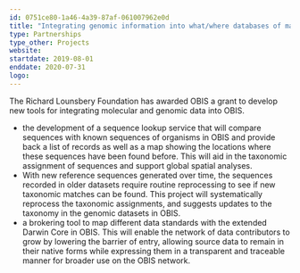 ```yaml
---
id: 0751ce80-1a46-4a39-87af-061007962e0d
title: "Integrating genomic information into what/where databases of marine life"
type: Partnerships
type_other: Projects
website:
startdate: 2019-08-01
enddate: 2020-07-31
logo:
---
```


The Richard Lounsbery Foundation has awarded OBIS a grant to develop new tools for integrating molecular and genomic data into OBIS.
- the development of a sequence lookup service that will compare sequences with known sequences of organisms in OBIS and provide back a list of records as well as a map showing the locations where these sequences have been found before. This will aid in the taxonomic assignment of sequences and support global spatial analyses.
- With new reference sequences generated over time, the sequences recorded in older datasets require routine reprocessing to see if new taxonomic matches can be found. This project will systematically reprocess the taxonomic assignments, and suggests updates to the taxonomy in the genomic datasets in OBIS.
- a brokering tool to map different data standards with the extended Darwin Core in OBIS. This will enable the network of data contributors to grow by lowering the barrier of entry, allowing source data to remain in their native forms while expressing them in a transparent and traceable manner for broader use on the OBIS network. 
